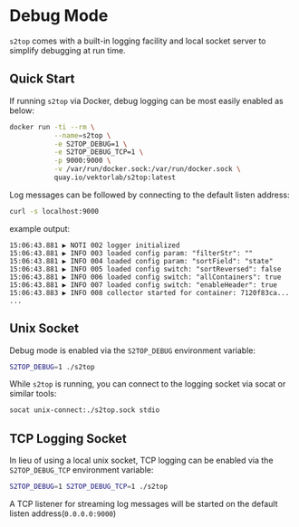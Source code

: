 # Debug Mode

`s2top` comes with a built-in logging facility and local socket server to simplify debugging at run time.

## Quick Start

If running `s2top` via Docker, debug logging can be most easily enabled as below:
```bash
docker run -ti --rm \
           --name=s2top \
           -e S2TOP_DEBUG=1 \
           -e S2TOP_DEBUG_TCP=1 \
           -p 9000:9000 \
           -v /var/run/docker.sock:/var/run/docker.sock \
           quay.io/vektorlab/s2top:latest
```

Log messages can be followed by connecting to the default listen address:
```bash
curl -s localhost:9000
```

example output:
```
15:06:43.881 ▶ NOTI 002 logger initialized
15:06:43.881 ▶ INFO 003 loaded config param: "filterStr": ""
15:06:43.881 ▶ INFO 004 loaded config param: "sortField": "state"
15:06:43.881 ▶ INFO 005 loaded config switch: "sortReversed": false
15:06:43.881 ▶ INFO 006 loaded config switch: "allContainers": true
15:06:43.881 ▶ INFO 007 loaded config switch: "enableHeader": true
15:06:43.883 ▶ INFO 008 collector started for container: 7120f83ca...
...
```

## Unix Socket

Debug mode is enabled via the `S2TOP_DEBUG` environment variable:

```bash
S2TOP_DEBUG=1 ./s2top
```

While `s2top` is running, you can connect to the logging socket via socat or similar tools:
```bash
socat unix-connect:./s2top.sock stdio
```

## TCP Logging Socket

In lieu of using a local unix socket, TCP logging can be enabled via the `S2TOP_DEBUG_TCP` environment variable:

```bash
S2TOP_DEBUG=1 S2TOP_DEBUG_TCP=1 ./s2top
```

A TCP listener for streaming log messages will be started on the default listen address(`0.0.0.0:9000`)
